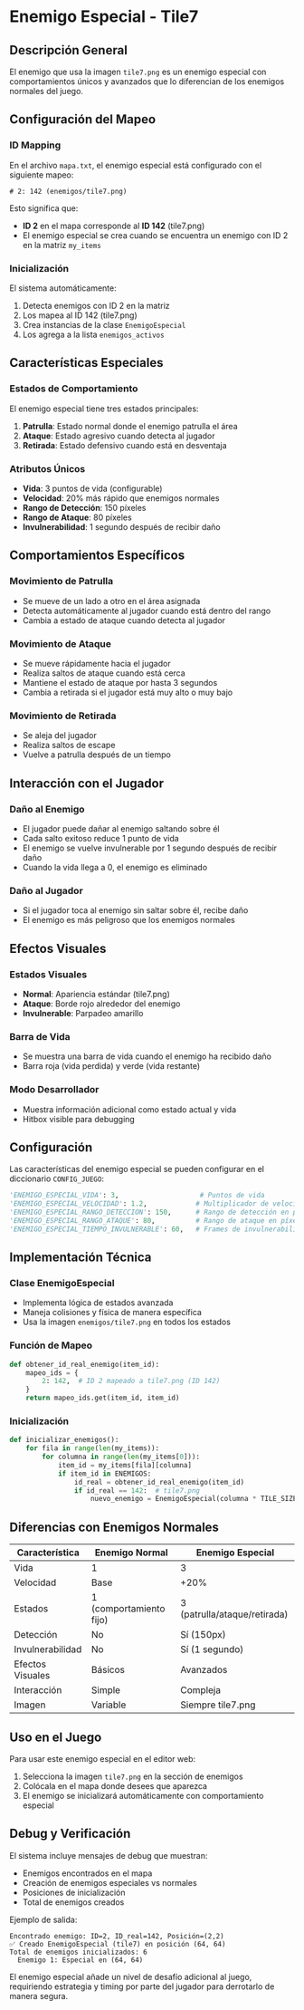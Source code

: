 # Enemigo Especial - Tile7

## Descripción General

El enemigo que usa la imagen `tile7.png` es un enemigo especial con comportamientos únicos y avanzados que lo diferencian de los enemigos normales del juego.

## Configuración del Mapeo

### ID Mapping
En el archivo `mapa.txt`, el enemigo especial está configurado con el siguiente mapeo:
```
# 2: 142 (enemigos/tile7.png)
```

Esto significa que:
- **ID 2** en el mapa corresponde al **ID 142** (tile7.png)
- El enemigo especial se crea cuando se encuentra un enemigo con ID 2 en la matriz `my_items`

### Inicialización
El sistema automáticamente:
1. Detecta enemigos con ID 2 en la matriz
2. Los mapea al ID 142 (tile7.png)
3. Crea instancias de la clase `EnemigoEspecial`
4. Los agrega a la lista `enemigos_activos`

## Características Especiales

### Estados de Comportamiento

El enemigo especial tiene tres estados principales:

1. **Patrulla**: Estado normal donde el enemigo patrulla el área
2. **Ataque**: Estado agresivo cuando detecta al jugador
3. **Retirada**: Estado defensivo cuando está en desventaja

### Atributos Únicos

- **Vida**: 3 puntos de vida (configurable)
- **Velocidad**: 20% más rápido que enemigos normales
- **Rango de Detección**: 150 píxeles
- **Rango de Ataque**: 80 píxeles
- **Invulnerabilidad**: 1 segundo después de recibir daño

## Comportamientos Específicos

### Movimiento de Patrulla
- Se mueve de un lado a otro en el área asignada
- Detecta automáticamente al jugador cuando está dentro del rango
- Cambia a estado de ataque cuando detecta al jugador

### Movimiento de Ataque
- Se mueve rápidamente hacia el jugador
- Realiza saltos de ataque cuando está cerca
- Mantiene el estado de ataque por hasta 3 segundos
- Cambia a retirada si el jugador está muy alto o muy bajo

### Movimiento de Retirada
- Se aleja del jugador
- Realiza saltos de escape
- Vuelve a patrulla después de un tiempo

## Interacción con el Jugador

### Daño al Enemigo
- El jugador puede dañar al enemigo saltando sobre él
- Cada salto exitoso reduce 1 punto de vida
- El enemigo se vuelve invulnerable por 1 segundo después de recibir daño
- Cuando la vida llega a 0, el enemigo es eliminado

### Daño al Jugador
- Si el jugador toca al enemigo sin saltar sobre él, recibe daño
- El enemigo es más peligroso que los enemigos normales

## Efectos Visuales

### Estados Visuales
- **Normal**: Apariencia estándar (tile7.png)
- **Ataque**: Borde rojo alrededor del enemigo
- **Invulnerable**: Parpadeo amarillo

### Barra de Vida
- Se muestra una barra de vida cuando el enemigo ha recibido daño
- Barra roja (vida perdida) y verde (vida restante)

### Modo Desarrollador
- Muestra información adicional como estado actual y vida
- Hitbox visible para debugging

## Configuración

Las características del enemigo especial se pueden configurar en el diccionario `CONFIG_JUEGO`:

```python
'ENEMIGO_ESPECIAL_VIDA': 3,                    # Puntos de vida
'ENEMIGO_ESPECIAL_VELOCIDAD': 1.2,            # Multiplicador de velocidad
'ENEMIGO_ESPECIAL_RANGO_DETECCION': 150,      # Rango de detección en píxeles
'ENEMIGO_ESPECIAL_RANGO_ATAQUE': 80,          # Rango de ataque en píxeles
'ENEMIGO_ESPECIAL_TIEMPO_INVULNERABLE': 60,   # Frames de invulnerabilidad
```

## Implementación Técnica

### Clase EnemigoEspecial
- Implementa lógica de estados avanzada
- Maneja colisiones y física de manera específica
- Usa la imagen `enemigos/tile7.png` en todos los estados

### Función de Mapeo
```python
def obtener_id_real_enemigo(item_id):
    mapeo_ids = {
        2: 142,  # ID 2 mapeado a tile7.png (ID 142)
    }
    return mapeo_ids.get(item_id, item_id)
```

### Inicialización
```python
def inicializar_enemigos():
    for fila in range(len(my_items)):
        for columna in range(len(my_items[0])):
            item_id = my_items[fila][columna]
            if item_id in ENEMIGOS:
                id_real = obtener_id_real_enemigo(item_id)
                if id_real == 142:  # tile7.png
                    nuevo_enemigo = EnemigoEspecial(columna * TILE_SIZE, fila * TILE_SIZE, id_real)
```

## Diferencias con Enemigos Normales

| Característica | Enemigo Normal | Enemigo Especial |
|----------------|----------------|------------------|
| Vida | 1 | 3 |
| Velocidad | Base | +20% |
| Estados | 1 (comportamiento fijo) | 3 (patrulla/ataque/retirada) |
| Detección | No | Sí (150px) |
| Invulnerabilidad | No | Sí (1 segundo) |
| Efectos Visuales | Básicos | Avanzados |
| Interacción | Simple | Compleja |
| Imagen | Variable | Siempre tile7.png |

## Uso en el Juego

Para usar este enemigo especial en el editor web:
1. Selecciona la imagen `tile7.png` en la sección de enemigos
2. Colócala en el mapa donde desees que aparezca
3. El enemigo se inicializará automáticamente con comportamiento especial

## Debug y Verificación

El sistema incluye mensajes de debug que muestran:
- Enemigos encontrados en el mapa
- Creación de enemigos especiales vs normales
- Posiciones de inicialización
- Total de enemigos creados

Ejemplo de salida:
```
Encontrado enemigo: ID=2, ID_real=142, Posición=(2,2)
✅ Creado EnemigoEspecial (tile7) en posición (64, 64)
Total de enemigos inicializados: 6
  Enemigo 1: Especial en (64, 64)
```

El enemigo especial añade un nivel de desafío adicional al juego, requiriendo estrategia y timing por parte del jugador para derrotarlo de manera segura. 